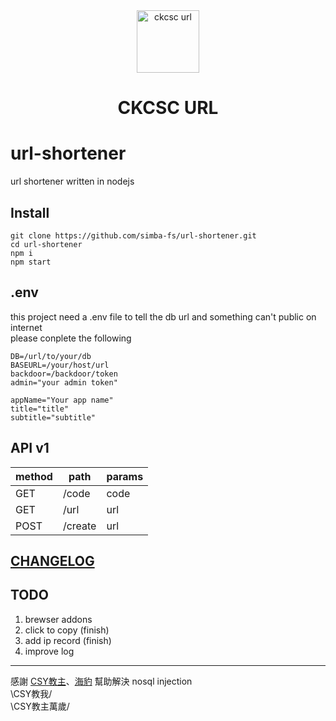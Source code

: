 <div align="center">
	<img src="./public/asserts/img/icon-1024.png" alt="ckcsc url" width=100>
	<h1>CKCSC URL</h1>
</div>

# url-shortener
url shortener written in nodejs

## Install
```
git clone https://github.com/simba-fs/url-shortener.git
cd url-shortener
npm i 
npm start
```

## .env
this project need a .env file to tell the db url and something can't public on internet  
please conplete the following
```
DB=/url/to/your/db
BASEURL=/your/host/url
backdoor=/backdoor/token
admin="your admin token"

appName="Your app name"
title="title"
subtitle="subtitle"
```

## API v1
| method | path    | params |
| ------ | ------- | ------ |
| GET    | /code   | code   |
| GET    | /url    | url    |
| POST   | /create | url    |

## [CHANGELOG](./CHANGELOG.md)

## TODO
1. brewser addons
2. click to copy (finish)
3. add ip record (finish)
4. improve log

---

感謝 [CSY教主](https://github.com/CSY54)、[海豹](https://www.facebook.com/seadog007) 幫助解決 nosql injection  
\CSY教我/  
\CSY教主萬歲/  
